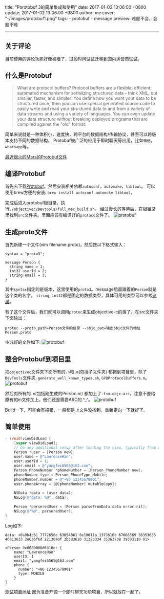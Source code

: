 title: "Porotobuf 3的简单集成和使用"
date: 2017-01-02 13:06:00 +0800
update: 2017-01-02 13:06:00 +0800
author: me
cover: "-/images/protobuf1.png"
tags:
    - protobuf
    - message
preview: 难题不会，会题不难

---

## 关于评论
目前使用的评论功能好像被墙了，过段时间试试迁移到国内运营商试试。

## 什么是Protobuf
> What are protocol buffers?
Protocol buffers are a flexible, efficient, automated mechanism for serializing structured data – think XML, but smaller, faster, and simpler. You define how you want your data to be structured once, then you can use special generated source code to easily write and read your structured data to and from a variety of data streams and using a variety of languages. You can even update your data structure without breaking deployed programs that are compiled against the "old" format.

简单来说就是一种体积小，速度快，跨平台的数据结构/传输协议，甚至可以跨版本支持不同的数据结构。
Protobuf被广泛的应用于即时聊天等应用，比如`微信`，`whatsapp`等。

[最近很火的Mars的Protobuf文件](https://github.com/Tencent/mars/tree/master/samples/iOS/iOSDemo/Proto)

## 编译Protobuf
首先去下载[Protobuf](https://github.com/google/protobuf)。然后安装相关依赖`autoconf`，`automake`，`libtool`。
可以使用brew方便的安装: `brew install autoconf automake libtool`。

完成后进入protobuf根目录，执行`./objectivec/Devtools/full_mac_build.sh`。
经过慢长的等待后，在根目录里找到`src`文件夹。里面应该有编译好的`protoco`文件了。
![protobuf](-/images/protobuf3.png)

## 生成proto文件
首先新建一个文件(vim filename.proto)，然后按以下格式输入：

```
syntax = "proto3";

message Person {
  string name = 1;
  int32 userId = 2;
  string email = 3;
}
```
其中`syntax`指定的是版本，这里使用的`proto3`。message后面跟着的`Person`就是这个类的名字。
`string`, `int32`都是固定的数据类型，具体可用的类型可以参考[这里](https://developers.google.com/protocol-buffers/docs/proto3#scalar)。

有了这个文件后，我们就可以调用`protoc`来生成objective-c的类了。在src文件夹下面输出：

`protoc --proto_path=Person文件的目录 --objc_out=输出objc文件的地址 Person.proto`

生成好的文件如下:
![protobuf](-/images/protobuf4.png)

## 整合Protobuf到项目里
把`objectivec`文件夹下面所有的`.h`和`.m`(包括子文件夹) 都拖到项目里，除了`DevTools`文件夹, `generate_well_known_types.sh`, `GPBProtocolBuffers.m`。
![protobuf](-/images/protobuf5.png)

然后对所有的`.m`(包括刚生成的Person.m) 都加上了`-fno-objc-arc`，注意不要给原有的m文件加上。他们还是需要ARC的 ^_^。
![protobuf](-/images/protobuf6.png)

Build一下，可能会有报错，一般都是`.h`文件没找到，重新定向一下就好了。

## 简单使用

``` objectivec
- (void)viewDidLoad {
    [super viewDidLoad];
    // Do any additional setup after loading the view, typically from a nib.
    Person *user = [Person new];
    user.name = @"LawrenceHan";
    user.userId = 1;
    user.email = @"yangfei6565@163.com";
    Person_PhoneNumber *phoneNumber = [Person_PhoneNumber new];
    phoneNumber.type = Person_PhoneType_Mobile;
    phoneNumber.number = @"+86 12345678901";
    user.phoneArray = [@[phoneNumber] mutableCopy];
    
    NSData *data = [user data];
    NSLog(@"data: %@", data);
    
    Person *parseredUser = [Person parseFromData:data error:nil];
    NSLog(@"%@", parseredUser);
}
```

Log如下:
``` text
data: <0a0b4c61 7772656e 63654861 6e10011a 1379616e 67666569 36353635 40313633 2e636f6d 22130a0f 2b383620 31323334 35363738 39303110 01>

<Person 0x6080000d6810>: {
    name: "LawrenceHan"
    userID: 1
    email: "yangfei6565@163.com"
    phone {
      number: "+86 12345678901"
      type: MOBILE
    }
}
```

[测试项目地址](https://github.com/LawrenceHan/LHWInstantMessage)
因为准备开源一个即时聊天功能项目，所以就放在一起了。 
